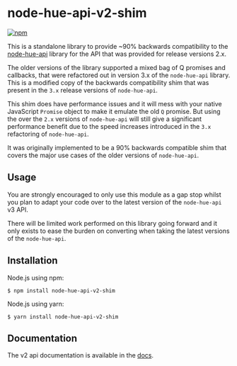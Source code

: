 # node-hue-api-v2-shim

[![npm](https://img.shields.io/npm/v/node-hue-api-v2-shim.svg)](http://npmjs.org/node-hue-api-v2-shim)

This is a standalone library to provide ~90% backwards compatibility to the [node-hue-api](https://github.com/peter-murray/node-hue-api)
library for the API that was provided for release versions 2.x.

The older versions of the library supported a mixed bag of Q promises and callbacks, that were refactored out in version 
3.x of the `node-hue-api` library. This is a modified copy of the backwards compatibility shim that was present in the 
`3.x` release versions of `node-hue-api`.

This shim does have performance issues and it will mess with your native JavaScript `Promise` object to make it emulate 
the old `Q` promise. But using the over the `2.x` versions of `node-hue-api` will still give a significant performance
benefit due to the speed increases introduced in the `3.x` refactoring of `node-hue-api`.

It was originally implemented to be a 90% backwards compatible shim that covers the major use cases of the older versions 
of `node-hue-api`. 


## Usage
You are strongly encouraged to only use this module as a gap stop whilst you plan to adapt your code over to the latest
version of the `node-hue-api` v3 API.

There will be limited work performed on this library going forward and it only exists to ease the burden on converting 
when taking the latest versions of the `node-hue-api`.


## Installation

Node.js using npm:
```
$ npm install node-hue-api-v2-shim
```

Node.js using yarn:
```
$ yarn install node-hue-api-v2-shim
```


## Documentation

The v2 api documentation is available in the [docs](./docs/v2_api.md).
